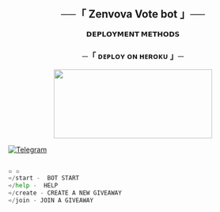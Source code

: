 
<h2 align="center">
    ──「 Zenvova Vote bot 」──
</h2>



<p align="center">
<b>𝗗𝗘𝗣𝗟𝗢𝗬𝗠𝗘𝗡𝗧 𝗠𝗘𝗧𝗛𝗢𝗗𝗦</b>
</p>

<h3 align="center">
    ─「 ᴅᴇᴩʟᴏʏ ᴏɴ ʜᴇʀᴏᴋᴜ 」─
</h3>

<p align="center"><a href="https://dashboard.heroku.com/new?template=https://github.com/RadiuxSource/g-bot.git"> <img src="https://img.shields.io/badge/ᴅᴇᴩʟᴏʏ ᴏɴ ʜᴇʀᴏᴋᴜ-black?style=for-the-badge&logo=heroku" width="320" height="138.45"/></a></p>





[![Telegram](https://upload.wikimedia.org/wikipedia/commons/thumb/8/82/Telegram_logo.svg/100px-Telegram_logo.svg.png)](https://t.me/ZenovaPrime)

``` python

๏ ๏
➪/start -  BOT START 
➪/help -  HELP 
➪/create - CREATE A NEW GIVEAWAY
➪/join - JOIN A GIVEAWAY


